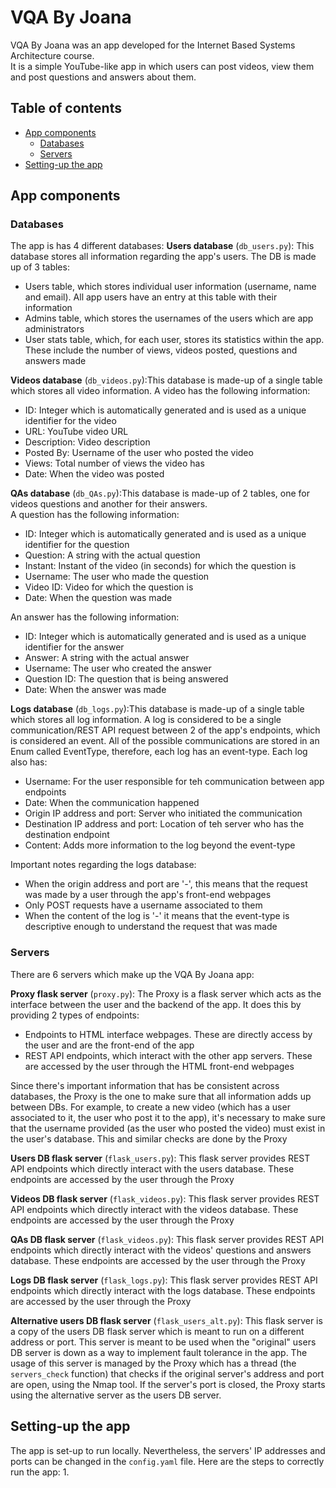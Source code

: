 # VQA By Joana
VQA By Joana was an app developed for the Internet Based Systems Architecture course.  
It is a simple YouTube-like app in which users can post videos, view them and post questions and answers about them.

## Table of contents
- [App components](#heading)
  * [Databases](#sub-heading)
  * [Servers](#sub-heading)
- [Setting-up the app](#heading-1)

## App components
### Databases
The app is has 4 different databases:
**Users database** (```db_users.py```): This database stores all information regarding the app's users. The DB is made up of 3 tables:
* Users table, which stores individual user information (username, name and email). All app users have an entry at this table with their information
* Admins table, which stores the usernames of the users which are app administrators
* User stats table, which, for each user, stores its statistics within the app. These include the number of views, videos posted, questions and answers made

**Videos database** (```db_videos.py```):This database is made-up of a single table which stores all video information.
A video has the following information:
* ID: Integer which is automatically generated and is used as a unique identifier for the video
* URL: YouTube video URL
* Description: Video description
* Posted By: Username of the user who posted the video
* Views: Total number of views the video has
* Date: When the video was posted
    
**QAs database** (```db_QAs.py```):This database is made-up of 2 tables, one for videos questions and another for their answers. \
A question has the following information:
* ID: Integer which is automatically generated and is used as a unique identifier for the question
* Question: A string with the actual question
* Instant: Instant of the video (in seconds) for which the question is
* Username: The user who made the question
* Video ID: Video for which the question is
* Date: When the question was made
    
An answer has the following information:
* ID: Integer which is automatically generated and is used as a unique identifier for the answer
* Answer: A string with the actual answer
* Username: The user who created the answer
* Question ID: The question that is being answered
* Date: When the answer was made

**Logs database** (```db_logs.py```):This database is made-up of a single table which stores all log information. A log is considered to be a single communication/REST API request between 2 of the app's endpoints, which is considered an event. All of the possible communications are stored in an Enum called EventType, therefore, each log has an event-type. Each log also has:
* Username: For the user responsible for teh communication between app endpoints
* Date: When the communication happened
* Origin IP address and port: Server who initiated the communication
* Destination IP address and port: Location of teh server who has the destination endpoint
* Content: Adds more information to the log beyond the event-type
    
Important notes regarding the logs database:
* When the origin address and port are '-', this means that the request was made by a user through the app's front-end webpages
* Only POST requests have a username associated to them
* When the content of the log is '-' it means that the event-type is descriptive enough to understand the request that was made


### Servers
There are 6 servers which make up the VQA By Joana app:

**Proxy flask server** (```proxy.py```): The Proxy is a flask server which acts as the interface between the user and the backend of the app. It does this by providing 2 types of endpoints:
* Endpoints to HTML interface webpages. These are directly access by the user and are the front-end of the app
* REST API endpoints, which interact with the other app servers. These are accessed by the user through the HTML front-end webpages

Since there's important information that has be consistent across databases, the Proxy is the one to make sure that all information adds up between DBs. For example, to create a new video (which has a user associated to it, the user who post it to the app), it's necessary to make sure that the username provided (as the user who posted the video) must exist in the user's database. This and similar checks are done by the Proxy

**Users DB flask server** (```flask_users.py```): This flask server provides REST API endpoints which directly interact with the users database. These endpoints are accessed by the user through the Proxy

**Videos DB flask server** (```flask_videos.py```): This flask server provides REST API endpoints which directly interact with the videos database. These endpoints are accessed by the user through the Proxy

**QAs DB flask server** (```flask_videos.py```): This flask server provides REST API endpoints which directly interact with the videos' questions and answers database. These endpoints are accessed by the user through the Proxy

**Logs DB flask server** (```flask_logs.py```): This flask server provides REST API endpoints which directly interact with the logs database. These endpoints are accessed by the user through the Proxy

**Alternative users DB flask server** (```flask_users_alt.py```): This flask server is a copy of the users DB flask server which is meant to run on a different address or port. This server is meant to be used when the "original" users DB server is down as a way to implement fault tolerance in the app. The usage of this server is managed by the Proxy which has a thread (the ```servers_check``` function) that checks if the original server's address and port are open, using the Nmap tool. If the server's port is closed, the Proxy starts using the alternative server as the users DB server.

## Setting-up the app
The app is set-up to run locally. Nevertheless, the servers' IP addresses and ports can be changed in the ```config.yaml``` file.
Here are the steps to correctly run the app:
1. 
